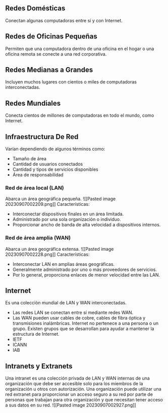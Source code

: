 ## Redes Domésticas
Conectan algunas computadoras entre sí y con Internet.
## Redes de Oficinas Pequeñas
Permiten que una computadora dentro de una oficina en el hogar o una oficina remota se conecte a una red corporativa.
## Redes Medianas a Grandes
Incluyen muchos lugares con cientos o miles de computadoras interconectadas.
## Redes Mundiales
Conecta cientos de millones de computadoras en todo el mundo, como Internet.
## Infraestructura De Red
Varían dependiendo de algunos términos como:
- Tamaño de área
- Cantidad de usuarios conectados
- Cantidad y tipos de servicios disponibles
- Área de responsabilidad
### Red de área local (LAN)
Abarca un área geográfica pequeña.
![[Pasted image 20230907002209.png]]
Características:
- Interconectar dispositivos finales en un área limitada.
- Administrado por una sola organización o individuo.
- Proporcionar ancho de banda de alta velocidad a dispositivos internos.
### Red de área amplia (WAN)
Abarca un área geográfica extensa.
![[Pasted image 20230907002228.png]]
Características:
- Interconectar LAN en amplias áreas geográficas.
- Generalmente administrado por uno o más proveedores de servicios.
- Por lo general, proporciona enlaces de menor velocidad entre las LAN.
## Internet
Es una colecciòn mundial de LAN y WAN interconectadas.
- Las redes LAN se conectan entre sí mediante redes WAN.
- Las WAN pueden usar cables de cobre, cables de fibra óptica y transmisiones inalámbricas.
Internet no pertenece a una persona o un grupo. Existen grupos que se desarrollan para ayudar a mantener la estructura de Internet.
- IETF
- ICANN
- IAB
## Intranets y Extranets
Una intranet es una colección privada de LAN y WAN internas de una organización que debe ser accesible solo para los miembros de la organización u otros con autorización.
Una organización puede utilizar una red extranet para proporcionar un acceso seguro a su red por parte de personas que trabajan para otra organización y que necesitan tener acceso a sus datos en su red.
![[Pasted image 20230907002927.png]]